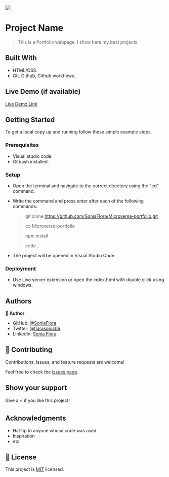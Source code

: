 ![](https://img.shields.io/badge/Microverse-blueviolet)

# Project Name

> This is a Portfolio webpage. I show here my best projects.


## Built With

- HTML/CSS.
- Git, Github, Github workflows.

## Live Demo (if available)

[Live Demo Link](https://soniaflora.github.io/Microverse-portfolio/)


## Getting Started

To get a local copy up and running follow these simple example steps.

### Prerequisites

- Visual studio code.
- Gitbash installed.

### Setup

- Open the terminal and navigate to the correct directory using the "cd" command.
- Write the command and press enter after each of the following commands: 
  > git clone https://github.com/SoniaFlora/Microverse-portfolio.git

  > cd Microverse-portfolio

  > npm install

  > code .

- The project will be opened in Visual Studio Code.

### Deployment

- Use Live server extension or open the index.html with double click using windows.

## Authors

👤 **Author**

- GitHub: [@SoniaFlora](https://github.com/SoniaFlora)
- Twitter: [@florasonia06](https://twitter.com/florasonia06)
- LinkedIn: [Sonia Flora](https://www.linkedin.com/in/sonia-flora-050257239/)

## 🤝 Contributing

Contributions, issues, and feature requests are welcome!

Feel free to check the [issues page](https://github.com/SoniaFlora/Microverse-portfolio/issues).

## Show your support

Give a ⭐️ if you like this project!

## Acknowledgments

- Hat tip to anyone whose code was used
- Inspiration
- etc

## 📝 License

This project is [MIT](./LICENSE) licensed.
